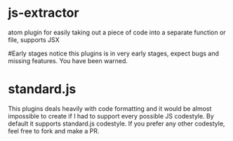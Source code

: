 # js-extractor
atom plugin for easily taking out a piece of code into a separate function or file, supports JSX

#Early stages notice
this plugins is in very early stages, expect bugs and missing features.
You have been warned.

# standard.js
This plugins deals heavily with code formatting and it would be almost impossible to create if I had to support every possible JS codestyle. By default it supports standard.js codestyle. If you prefer any other codestyle, feel free to fork and make a PR.
